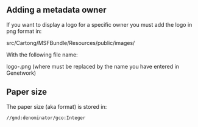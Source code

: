 
## Adding a metadata owner

If you want to display a logo for a specific owner you must add the logo in png format in:

src/Cartong/MSFBundle/Resources/public/images/

With the following file name:

logo-<owner>.png
(where <owner> must be replaced by the name you have entered in Genetwork)

## Paper size

The paper size (aka format) is stored in:

    //gmd:denominator/gco:Integer

